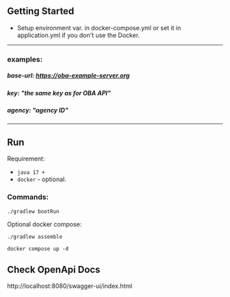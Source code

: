 ## Getting Started
- Setup environment var. in docker-compose.yml or set it in application.yml if you don't use the Docker.

----------------------------------------------------------
### examples:
##### base-url: https://oba-example-server.org
##### key: "the same key as for OBA API"
##### agency: "agency ID"

----------------------------------------------------------
## Run
Requirement:
- `java 17 + `
- `docker` - optional.

### Commands:

```shell
./gradlew bootRun
```
Optional docker compose:
```shell
./gradlew assemble
```
```shell
docker compose up -d
```

## Check OpenApi Docs
http://localhost:8080/swagger-ui/index.html
